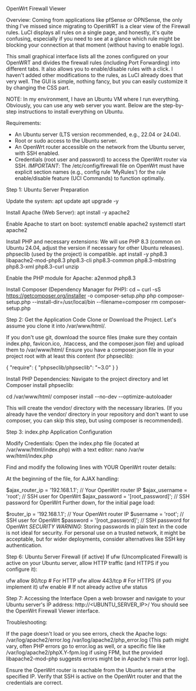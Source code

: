 OpenWrt Firewall Viewer

Overview:
Coming from applications like pfSense or OPNSense, the only thing I've missed since migrating to OpenWRT is a clear view of the Firewall rules. LuCI displays all rules on a single page, and honestly, it's quite confusing, especially if you need to see at a glance which rule might be blocking your connection at that moment (without having to enable logs).

This small graphical interface lists all the zones configured on your OpenWRT and divides the firewall rules (including Port Forwarding) into different tabs. It also allows you to enable/disable rules with a click. I haven't added other modifications to the rules, as LuCI already does that very well. The GUI is simple, nothing fancy, but you can easily customize it by changing the CSS part.

NOTE: In my environment, I have an Ubuntu VM where I run everything. Obviously, you can use any web server you want. Below are the step-by-step instructions to install everything on Ubuntu.

Requirements:

- An Ubuntu server (LTS version recommended, e.g., 22.04 or 24.04).
- Root or sudo access to the Ubuntu server.
- An OpenWrt router accessible on the network from the Ubuntu server, with SSH enabled.
- Credentials (root user and password) to access the OpenWrt router via SSH.
*IMPORTANT*: The /etc/config/firewall file on OpenWrt must have explicit section names (e.g., config rule 'MyRules') for the rule enable/disable feature (UCI Commands) to function optimally.

Step 1: Ubuntu Server Preparation

Update the system:
apt update
apt upgrade -y

Install Apache (Web Server):
apt install -y apache2

Enable Apache to start on boot:
systemctl enable apache2
systemctl start apache2

Install PHP and necessary extensions: We will use PHP 8.3 (common on Ubuntu 24.04, adjust the version if necessary for other Ubuntu releases). phpseclib (used by the project) is compatible.
apt install -y php8.3 libapache2-mod-php8.3 php8.3-cli php8.3-common php8.3-mbstring php8.3-xml php8.3-curl unzip

Enable the PHP module for Apache:
a2enmod php8.3

Install Composer (Dependency Manager for PHP):
cd ~
curl -sS https://getcomposer.org/installer -o composer-setup.php
php composer-setup.php --install-dir=/usr/local/bin --filename=composer
rm composer-setup.php

Step 2: Get the Application Code
Clone or Download the Project. Let's assume you clone it into /var/www/html/.

If you don't use git, download the source files (make sure they contain index.php, favicon.ico, .htaccess, and the composer.json file) and upload them to /var/www/html/
Ensure you have a composer.json file in your project root with at least this content (for phpseclib):

{
    "require": {
        "phpseclib/phpseclib": "~3.0"
    }
}

Install PHP Dependencies: Navigate to the project directory and let Composer install phpseclib:

cd /var/www/html/
composer install --no-dev --optimize-autoloader

This will create the vendor/ directory with the necessary libraries. (If you already have the vendor/ directory in your repository and don't want to use composer, you can skip this step, but using composer is recommended).

Step 3: index.php Application Configuration

Modify Credentials: Open the index.php file (located at /var/www/html/index.php) with a text editor:
nano /var/w ww/html/index.php

Find and modify the following lines with YOUR OpenWrt router details:

At the beginning of the file, for AJAX handling:

$ajax_router_ip = '192.168.1.1'; // Your OpenWrt router IP
$ajax_username = 'root';         // SSH user for OpenWrt
$ajax_password = '[root_password]';  // SSH password for OpenWrt
Further down, for the initial page load:

$router_ip = '192.168.1.1'; // Your OpenWrt router IP
$username = 'root';        // SSH user for OpenWrt
$password = '[root_password]'; // SSH password for OpenWrt
*SECURITY WARNING*: Storing passwords in plain text in the code is not ideal for security. For personal use on a trusted network, it might be acceptable, but for wider deployments, consider alternatives like SSH key authentication.

Step 6: Ubuntu Server Firewall (if active)
If ufw (Uncomplicated Firewall) is active on your Ubuntu server, allow HTTP traffic (and HTTPS if you configure it):

ufw allow 80/tcp  # For HTTP
ufw allow 443/tcp # For HTTPS (if you implement it)
ufw enable        # If not already active
ufw status

Step 7: Accessing the Interface
Open a web browser and navigate to your Ubuntu server's IP address: http://<UBUNTU_SERVER_IP>/ 
You should see the OpenWrt Firewall Viewer interface.

Troubleshooting:

If the page doesn't load or you see errors, check the Apache logs:
/var/log/apache2/error.log
/var/log/apache2/php_error.log (This path might vary, often PHP errors go to error.log as well, or a specific file like /var/log/apache2/phpX.Y-fpm.log if using FPM, but the provided libapache2-mod-php suggests errors might be in Apache's main error log).

Ensure the OpenWrt router is reachable from the Ubuntu server at the specified IP.
Verify that SSH is active on the OpenWrt router and that the credentials are correct.
